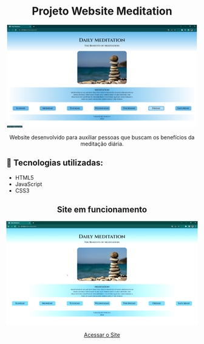 <h1 align="center">Projeto Website Meditation</h1>

<div align="center">
<img src="1.jpg" width="500px">
</div>


<p align="center">Website desenvolvido para auxiliar pessoas que buscam os benefícios da meditação diária.</p>

<h2>&#128640 Tecnologias utilizadas:</h2>
<ul>
<li>HTML5</li>
<li>JavaScript</li>
<li>CSS3</li>
</ul>

<h2 align="center">Site em funcionamento</h2>

  <p align="center">
    <img src="fucionando.gif" alt="nao foi"/>
  </p>


<div align="center"><a href="https://mendesvinicius7575.github.io/Projeto-Website-Meditation/index.html" target="_blank">Acessar o Site</a></div>
